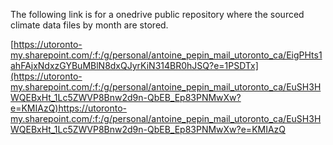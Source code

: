 The following link is for a onedrive public repository where the sourced climate data files by month are stored.

[https://utoronto-my.sharepoint.com/:f:/g/personal/antoine_pepin_mail_utoronto_ca/EigPHts1ahFAjxNdxzGYBuMBlN8dxQJyrKiN314BR0hJSQ?e=1PSDTx](https://utoronto-my.sharepoint.com/:f:/g/personal/antoine_pepin_mail_utoronto_ca/EuSH3HWQEBxHt_1Lc5ZWVP8Bnw2d9n-QbEB_Ep83PNMwXw?e=KMIAzQ)https://utoronto-my.sharepoint.com/:f:/g/personal/antoine_pepin_mail_utoronto_ca/EuSH3HWQEBxHt_1Lc5ZWVP8Bnw2d9n-QbEB_Ep83PNMwXw?e=KMIAzQ
